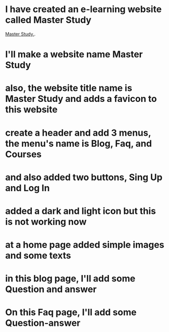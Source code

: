 # I have created an e-learning website called Master Study

[Master Study.](https://assinment-master-sudy.web.app/).

# I'll make a website name Master Study

# also, the website title name is Master Study and adds a favicon to this website

# create a header and add 3 menus, the menu's name is Blog, Faq, and Courses

# and also added two buttons, Sing Up and Log In

# added a dark and light icon but this is not working now

# at a home page added simple images and some texts

# in this blog page, I'll add some Question and answer

# On this Faq page, I'll add some Question-answer